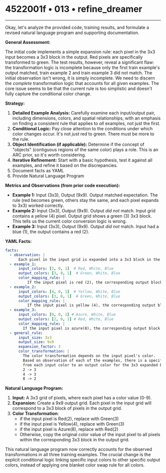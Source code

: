# 4522001f • 013 • refine_dreamer

---
Okay, let's analyze the provided code, training results, and formulate a revised natural language program and supporting documentation.

**General Assessment:**

The initial code implements a simple expansion rule: each pixel in the 3x3 input becomes a 3x3 block in the output. Red pixels are specifically transformed to green. The test results, however, reveal a significant flaw: the transformation logic is incomplete because only the first train example's output matched, train example 2 and train example 3 did not match. The initial observation isn't wrong, it is simply incomplete. We need to discern the *complete* transformation logic that accounts for all given examples. The core issue seems to be that the current rule is too simplistic and doesn't fully capture the conditional color change.

**Strategy:**

1.  **Detailed Example Analysis:** Carefully examine each input/output pair, including dimensions, colors, and spatial relationships, with an emphasis on finding a consistent rule that applies to *all* examples, not just the first.
2.  **Conditional Logic:** Pay close attention to the conditions under which color changes occur. It's not *just* red to green. There must be more to the rule.
3.  **Object Identification (if applicable):** Determine if the concept of "objects" (contiguous regions of the same color) plays a role. This is an ARC prior, so it's worth considering.
4.  **Iterative Refinement:** Start with a basic hypothesis, test it against all examples, and refine it based on the discrepancies.
5. Document facts as YAML
6. Provide Natural Language Program

**Metrics and Observations (from prior code execution):**

-   **Example 1:** Input (3x3), Output (9x9). Output matched expectation. The rule (red becomes green, others stay the same, and each pixel expands to 3x3) worked correctly.
-   **Example 2:** Input (3x3), Output (9x9). Output *did not* match. Input grid contains a yellow (4) pixel. Output grid shows a green (3) 3x3 block. This tells us the current color conversion logic is wrong.
-   **Example 3:** Input (3x3), Output (9x9). Output *did not* match. Input had a blue (1), the output contains a red (2).

**YAML Facts:**

```yaml
facts:
  - observation: |
      Each pixel in the input grid is expanded into a 3x3 block in the output grid.
  - example_1:
      input_colors: [2, 0, 1]  # Red, White, Blue
      output_colors: [3, 0, 1]  # Green, White, Blue
      color_mapping_rule: |
          If the input pixel is red (2), the corresponding output block is green (3).
  - example_2:
      input_colors: [4, 0, 1]  # Yellow, White, Blue
      output_colors: [3, 0, 1]  # Green, White, Blue
      color_mapping_rule: |
          If the input pixel is yellow (4), the corresponding output block is green (3).
  - example_3:
      input_colors: [8, 0, 1] # Azure, White, Blue
      output_colors: [2, 0, 1] # Red, White, Blue
      color_mapping_rule: |
        If the input pixel is azure(8), the corresponding output block is red (2).
  - general_rule:
      input_size: 3x3
      output_size: 9x9
      expansion_factor: 3
      color_transformation: |
        The color transformation depends on the input pixel's color.
        Based on observation of each of the examples, there is a specific map
        from each input color to an output color for the 3x3 expanded block
        2 -> 3
        4 -> 3
        8 -> 2

```

**Natural Language Program:**

1.  **Input:** A 3x3 grid of pixels, where each pixel has a color value (0-9).
2.  **Expansion:** Create a 9x9 output grid. Each pixel in the input grid will correspond to a 3x3 block of pixels in the output grid.
3.  **Color Transformation**:
    - if the input pixel is Red(2), replace with Green(3)
    - if the input pixel is Yellow(4), replace with Green(3)
    - if the input pixel is Azure(8), replace with Red(2)
    - Otherwise, copy the original color value of the input pixel to all pixels within the corresponding 3x3 block in the output grid.

This natural language program now correctly accounts for the observed transformations in all three training examples. The crucial change is the explicit conditional logic linking specific input colors to other specific output colors, instead of applying one blanket color swap rule for all colors.


